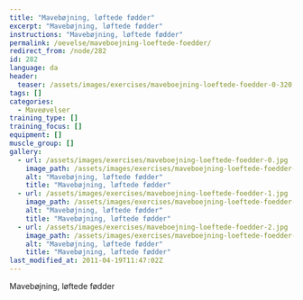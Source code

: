 ```yaml
---
title: "Mavebøjning, løftede fødder"
excerpt: "Mavebøjning, løftede fødder"
instructions: "Mavebøjning, løftede fødder"
permalink: /oevelse/maveboejning-loeftede-foedder/
redirect_from: /node/282
id: 282
language: da
header:
  teaser: /assets/images/exercises/maveboejning-loeftede-foedder-0-320.jpg
tags: []
categories:
  - Maveøvelser
training_type: []
training_focus: []
equipment: []
muscle_group: []
gallery:
  - url: /assets/images/exercises/maveboejning-loeftede-foedder-0.jpg
    image_path: /assets/images/exercises/maveboejning-loeftede-foedder-0-320.jpg
    alt: "Mavebøjning, løftede fødder"
    title: "Mavebøjning, løftede fødder"
  - url: /assets/images/exercises/maveboejning-loeftede-foedder-1.jpg
    image_path: /assets/images/exercises/maveboejning-loeftede-foedder-1-320.jpg
    alt: "Mavebøjning, løftede fødder"
    title: "Mavebøjning, løftede fødder"
  - url: /assets/images/exercises/maveboejning-loeftede-foedder-2.jpg
    image_path: /assets/images/exercises/maveboejning-loeftede-foedder-2-320.jpg
    alt: "Mavebøjning, løftede fødder"
    title: "Mavebøjning, løftede fødder"
last_modified_at: 2011-04-19T11:47:02Z
---
```


Mavebøjning, løftede fødder
